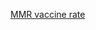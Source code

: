 
<a href="https://sgichuki.github.io/TidyTuesday/mmrvaccinerate.html" title="Measles vaccine rate">MMR vaccine rate</a>
